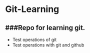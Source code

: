 Git-Learning
============

###Repo for learning git.
---
* Test operations of git
* Test operations with git and github
